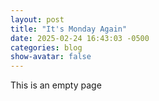 ```yaml
---
layout: post
title: "It's Monday Again"
date: 2025-02-24 16:43:03 -0500
categories: blog
show-avatar: false
---
```


This is an empty page 